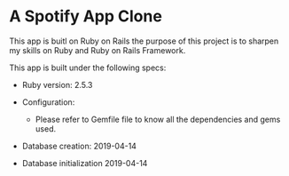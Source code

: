 # A Spotify App Clone

This app is buitl on Ruby on Rails the purpose of this project is to sharpen my skills on Ruby and Ruby on Rails Framework.

This app is built under the following specs:

* Ruby version: 2.5.3

* Configuration:
  - Please refer to Gemfile file to know all the dependencies and gems used.

* Database creation: 2019-04-14

* Database initialization 2019-04-14

